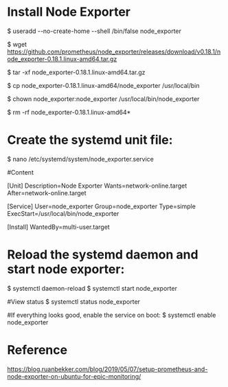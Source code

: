 # Install Node Exporter
$ useradd --no-create-home --shell /bin/false node_exporter

$ wget https://github.com/prometheus/node_exporter/releases/download/v0.18.1/node_exporter-0.18.1.linux-amd64.tar.gz

$ tar -xf node_exporter-0.18.1.linux-amd64.tar.gz

$ cp node_exporter-0.18.1.linux-amd64/node_exporter /usr/local/bin

$ chown node_exporter:node_exporter /usr/local/bin/node_exporter

$ rm -rf node_exporter-0.18.1.linux-amd64*



# Create the systemd unit file:

$ nano /etc/systemd/system/node_exporter.service

#Content

[Unit]
Description=Node Exporter
Wants=network-online.target
After=network-online.target

[Service]
User=node_exporter
Group=node_exporter
Type=simple
ExecStart=/usr/local/bin/node_exporter

[Install]
WantedBy=multi-user.target


# Reload the systemd daemon and start node exporter:

$ systemctl daemon-reload
$ systemctl start node_exporter

#View status
$ systemctl status node_exporter

#If everything looks good, enable the service on boot:
$ systemctl enable node_exporter


# Reference 
https://blog.ruanbekker.com/blog/2019/05/07/setup-prometheus-and-node-exporter-on-ubuntu-for-epic-monitoring/

